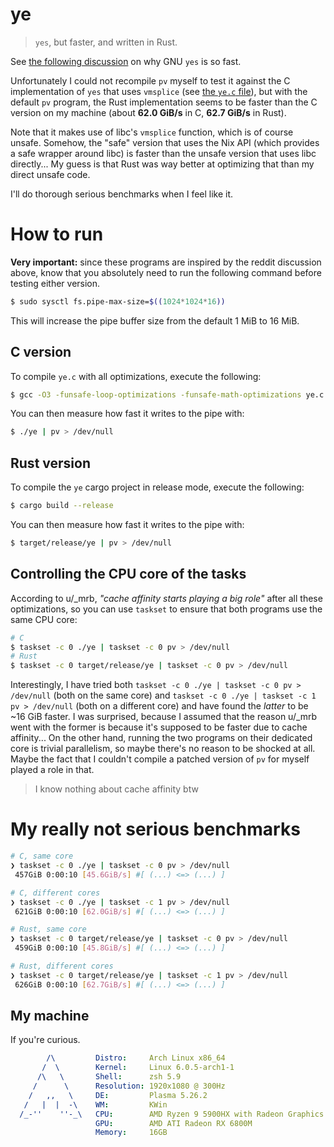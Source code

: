 # ye

> `yes`, but faster, and written in Rust.

See [the following discussion](https://www.reddit.com/r/unix/comments/6gxduc/comment/diua761/?context=8&depth=9) on why GNU `yes` is so fast.

Unfortunately I could not recompile `pv` myself to test it against the C implementation of `yes` that uses `vmsplice` (see [the `ye.c` file](ye.c)), but with the default `pv` program, the Rust implementation seems to be faster than the C version on my machine (about **62.0 GiB/s** in C, **62.7 GiB/s** in Rust).

Note that it makes use of libc's `vmsplice` function, which is of course unsafe. Somehow, the "safe" version that uses the Nix API (which provides a safe wrapper around libc) is faster than the unsafe version that uses libc directly... My guess is that Rust was way better at optimizing that than my direct unsafe code.

I'll do thorough serious benchmarks when I feel like it.

# How to run

**Very important:** since these programs are inspired by the reddit discussion above, know that you absolutely need to run the following command before testing either version.
```sh
$ sudo sysctl fs.pipe-max-size=$((1024*1024*16))
```
This will increase the pipe buffer size from the default 1 MiB to 16 MiB.

## C version

To compile `ye.c` with all optimizations, execute the following:
```sh
$ gcc -O3 -funsafe-loop-optimizations -funsafe-math-optimizations ye.c -o ye
```
You can then measure how fast it writes to the pipe with:
```sh
$ ./ye | pv > /dev/null
```

## Rust version

To compile the `ye` cargo project in release mode, execute the following:
```sh
$ cargo build --release
```
You can then measure how fast it writes to the pipe with:
```sh
$ target/release/ye | pv > /dev/null
```

## Controlling the CPU core of the tasks

According to u/_mrb, *"cache affinity starts playing a big role"* after all these optimizations, so you can use `taskset` to ensure that both programs use the same CPU core:
```sh
# C
$ taskset -c 0 ./ye | taskset -c 0 pv > /dev/null
# Rust
$ taskset -c 0 target/release/ye | taskset -c 0 pv > /dev/null
```
Interestingly, I have tried both `taskset -c 0 ./ye | taskset -c 0 pv > /dev/null` (both on the same core) and `taskset -c 0 ./ye | taskset -c 1 pv > /dev/null` (both on a different core) and have found the *latter* to be ~16 GiB faster. I was surprised, because I assumed that the reason u/_mrb went with the former is because it's supposed to be faster due to cache affinity... On the other hand, running the two programs on their dedicated core is trivial parallelism, so maybe there's no reason to be shocked at all. Maybe the fact that I couldn't compile a patched version of `pv` for myself played a role in that.

> I know nothing about cache affinity btw

# My really not serious benchmarks

```sh
# C, same core
❯ taskset -c 0 ./ye | taskset -c 0 pv > /dev/null
 457GiB 0:00:10 [45.6GiB/s] #[ (...) <=> (...) ]

# C, different cores
❯ taskset -c 0 ./ye | taskset -c 1 pv > /dev/null
 621GiB 0:00:10 [62.0GiB/s] #[ (...) <=> (...) ]

# Rust, same core
❯ taskset -c 0 target/release/ye | taskset -c 0 pv > /dev/null
 459GiB 0:00:10 [45.8GiB/s] #[ (...) <=> (...) ]

# Rust, different cores
❯ taskset -c 0 target/release/ye | taskset -c 1 pv > /dev/null
 626GiB 0:00:10 [62.7GiB/s] #[ (...) <=> (...) ]
```
## My machine

If you're curious.

```yaml
        /\         Distro:     Arch Linux x86_64
       /  \        Kernel:     Linux 6.0.5-arch1-1
      /\   \       Shell:      zsh 5.9
     /      \      Resolution: 1920x1080 @ 300Hz
    /   ,,   \     DE:         Plasma 5.26.2
   /   |  |  -\    WM:         KWin
  /_-''    ''-_\   CPU:        AMD Ryzen 9 5900HX with Radeon Graphics (16) @ 3.3GHz
                   GPU:        AMD ATI Radeon RX 6800M
                   Memory:     16GB
```

